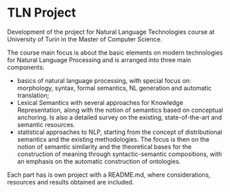 # TLN Project
Development of the project for Natural Language Technologies course at University of Turin in the Master of Computer Science.

The course main focus is about the basic elements on modern technologies for Natural Language Processing and is arranged into
three main components: 
- basics of natural language processing, with special focus on: morphology, syntax, formal semantics, NL generation and automatic translation;
- Lexical Semantics with several approaches for Knowledge Representation, along with the notion of semantics based on conceptual anchoring. Is also a detailed survey on the existing, state-of-the-art and semantic resources.
- statistical approaches to NLP, starting from the concept of distributional semantics and the existing methodologies. The focus is then on the notion of semantic similarity and the theoretical bases for the construction of meaning through syntactic-semantic compositions, with an emphasis on the automatic construction of ontologies.


Each part has is own project with a README.md, where considerations, resources and results obtained are included.
